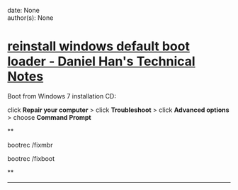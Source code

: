 
date: None  
author(s): None  

# [reinstall windows default boot loader - Daniel Han's Technical Notes](https://sites.google.com/site/xiangyangsite/home/technical-tips/linux-unix/common-tips/reinstall-windows-default-boot-loader)

Boot from Windows 7 installation CD:

click **Repair your computer** > click **Troubleshoot** > click **Advanced options** > choose **Command Prompt**

 **

bootrec /fixmbr

bootrec /fixboot

**  
  
---


